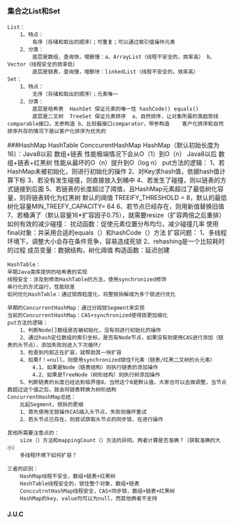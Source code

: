 ### 集合之List和Set
    List：
        1、特点：
            有序（存储和取出的顺序）；可重复；可以通过索引值操作元素
        2、分类：
            底层是数组，查询快，增删慢：a、ArrayList（线程不安全的，效率高） b、Vector（线程安全的效率低）
            底层是链表，查询慢，增删块：linkedList（线程不安全的，效率高）
    Set：
        1、特点：
            无序（存储和取出的顺序）；元素唯一
        2、分类：
            底层是哈希表  HashSet 保证元素的唯一性 hashCode() equals()
            底层是二叉树  TreeSet 保证元素排序  a、自然排序，让对象所属的类趋势线comparable接口，无参构造 b、比较器接口comparator，带参构造    客户化排序和自然排序共存的情况下是以客户化排序为优先的

###HashMap HashTable ConccurentHashMap
    HashMap（默认初始长度为16）：Java8以前  数组+链表 性能极端情况下会从O（1）到O（n）   Java8以后 数组+链表+红黑树 性能从最坏的O（n）提升到O（log n）
    put方法的逻辑：
        1、若HashMap未被初始化，则进行初始化的操作
        2、对Key求hash值，依据hash值计算下标
        3、若没有发生碰撞，则直接放入到桶中
        4、若发生了碰撞，则以链表的方式链接到后面
        5、若链表的长度超过了阈值，且HashMap元素超过了最低树化容量，则将链表转化为红黑树
        默认的阈值 TREEIFY_THRESHOLD = 8，默认的最低树化容量MIN_TREEFY_CAPACITY= 64
        6、若节点已经存在，则用新值替换旧值
        7、若桶满了（默认容量16*扩容因子0.75），就需要resize（扩容两倍之后重排）
    如何有效的减少碰撞：
        扰动函数：促使元素位置分布均匀，减少碰撞几率
        使用final对象：并采用合适的equals（）和hashCode（）方法
    扩容问题：
        1、多线程环境下，调整大小会存在条件竞争，容易造成死锁
        2、rehashing是一个比较耗时的过程
     成员变量：数据结构，树化阈值
     构造函数：延迟创建
     
    HashTable：
    早期Java类库提供的哈希表的实现
    线程安全：涉及到修改HashTable的方法，使用synchronized修饰
    串行化的方式运行，性能较差 
    如何优化HashTable：通过锁西粒度化，将整锁拆解成为多个锁进行优化
    
    早期的ConcurrentHashMap：通过分段锁Segment来实现
    当前的ConcurrentHashMap：CAS+synchronized使得锁更加细化
    put方法的逻辑：
        1、判断Node[]数组是否被初始化，没有则进行初始化的操作
        2、通过hash定位数组的索引坐标，是否有Node节点，如果没有则使用CAS进行添加（链表的头节点），添加失败则进入下次循环/
        3、检查到内部正在扩容，就帮助其一块扩容
        4、如果f！=null，则使用synchronized锁住f元素（链表/红黑二叉树的头元素）
            4.1、如果是Node（链表结构）则执行链表的添加操作
            4.2、如果是TreeNode（树形结构）则执行树添加操作
        5、判断链表的长度已经达到临界值8，当然这个8是默认值，大家也可以去做调整，当节点数超过这个值之后，就会将链表转换为树形结构
    ConcurrentHashMap总结：
        比起Segment，锁拆的更细
        1、首先使用无锁操作CAS插入头节点，失败则循环重试
        2、若头节点已存在，则尝试获取头节点的同步锁，在进行操作
        
    其他所需要注意点的：
        size（）方法和mappingCount（）方法的异同，两者计算是否准确？（获取准确的大小）
        多线程环境下如何扩容？
        
    三者的区别：
        HashMap线程不安全，数组+链表+红黑树
        HashTable线程安全的，锁住整个对象，数组+链表
        ConccutrntHashMap线程安全，CAS+同步锁，数组+链表+红黑树
        HashMap的key、value均可以为null，而其他俩者不支持
#### J.U.C
